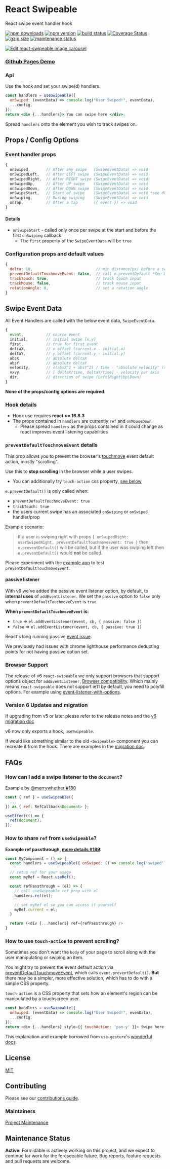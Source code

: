 # React Swipeable

React swipe event handler hook

[![npm downloads](https://img.shields.io/npm/dm/react-swipeable.svg)](https://www.npmjs.com/package/react-swipeable) [![npm version](https://img.shields.io/npm/v/react-swipeable.svg)](https://www.npmjs.com/package/react-swipeable) [![build status](https://github.com/FormidableLabs/victory/actions/workflows/ci.yml/badge.svg)](https://travis-ci.org/FormidableLabs/react-swipeable) [![Coverage Status](https://img.shields.io/coveralls/FormidableLabs/react-swipeable/main.svg)](https://coveralls.io/github/FormidableLabs/react-swipeable?branch=main) [![gzip size](https://badgen.net/bundlephobia/minzip/react-swipeable)](https://bundlephobia.com/result?p=react-swipeable) [![maintenance status](https://img.shields.io/badge/maintenance-active-green.svg)](https://github.com/FormidableLabs/react-swipeable#maintenance-status)

[![Edit react-swipeable image carousel](https://codesandbox.io/static/img/play-codesandbox.svg)](https://codesandbox.io/s/github/FormidableLabs/react-swipeable/tree/main/examples?file=/app/SimpleCarousel/Carousel.tsx)

### [Github Pages Demo](http://formidablelabs.github.io/react-swipeable/)

### Api

Use the hook and set your swipe(d) handlers.

```jsx
const handlers = useSwipeable({
  onSwiped: (eventData) => console.log("User Swiped!", eventData),
  ...config,
});
return <div {...handlers}> You can swipe here </div>;
```

Spread `handlers` onto the element you wish to track swipes on.

## Props / Config Options

### Event handler props

```js
{
  onSwiped,       // After any swipe   (SwipeEventData) => void
  onSwipedLeft,   // After LEFT swipe  (SwipeEventData) => void
  onSwipedRight,  // After RIGHT swipe (SwipeEventData) => void
  onSwipedUp,     // After UP swipe    (SwipeEventData) => void
  onSwipedDown,   // After DOWN swipe  (SwipeEventData) => void
  onSwipeStart,   // Start of swipe    (SwipeEventData) => void *see details*
  onSwiping,      // During swiping    (SwipeEventData) => void
  onTap,          // After a tap       ({ event }) => void
}
```

#### Details
- `onSwipeStart` - called only once per swipe at the start and before the first `onSwiping` callback
  - The `first` property of the `SwipeEventData` will be `true`

### Configuration props and default values

```js
{
  delta: 10,                            // min distance(px) before a swipe starts
  preventDefaultTouchmoveEvent: false,  // call e.preventDefault *See Details*
  trackTouch: true,                     // track touch input
  trackMouse: false,                    // track mouse input
  rotationAngle: 0,                     // set a rotation angle
}
```

## Swipe Event Data

All Event Handlers are called with the below event data, `SwipeEventData`.

```js
{
  event,          // source event
  initial,        // initial swipe [x,y]
  first,          // true for first event
  deltaX,         // x offset (current.x - initial.x)
  deltaY,         // y offset (current.y - initial.y)
  absX,           // absolute deltaX
  absY,           // absolute deltaY
  velocity,       // √(absX^2 + absY^2) / time - "absolute velocity" (speed)
  vxvy,           // [ deltaX/time, deltaY/time] - velocity per axis
  dir,            // direction of swipe (Left|Right|Up|Down)
}
```

**None of the props/config options are required.**

### Hook details

- Hook use requires **react >= 16.8.3**
- The props contained in `handlers` are currently `ref` and `onMouseDown`
  - Please spread `handlers` as the props contained in it could change as react improves event listening capabilities

### `preventDefaultTouchmoveEvent` details

This prop allows you to prevent the browser's [touchmove](https://developer.mozilla.org/en-US/docs/Web/Events/touchmove) event default action, mostly "scrolling".

Use this to **stop scrolling** in the browser while a user swipes.
- You can additionally try `touch-action` css property, [see below](#how-to-use-touch-action-to-prevent-scrolling)

`e.preventDefault()` is only called when:
  - `preventDefaultTouchmoveEvent: true`
  - `trackTouch: true`
  - the users current swipe has an associated `onSwiping` or `onSwiped` handler/prop

Example scenario:
> If a user is swiping right with props `{ onSwipedRight: userSwipedRight, preventDefaultTouchmoveEvent: true }` then `e.preventDefault()` will be called, but if the user was swiping left then `e.preventDefault()` would **not** be called.

Please experiment with the [example app](http://formidablelabs.github.io/react-swipeable/) to test `preventDefaultTouchmoveEvent`.

#### passive listener
With v6 we've added the passive event listener option, by default, to **internal uses** of `addEventListener`. We set the `passive` option to `false` only when `preventDefaultTouchmoveEvent` is `true`.

**When `preventDefaultTouchmoveEvent` is:**
  - `true`  => `el.addEventListener(event, cb, { passive: false })`
  - `false` => `el.addEventListener(event, cb, { passive: true })`

React's long running passive [event issue](https://github.com/facebook/react/issues/6436).

We previously had issues with chrome lighthouse performance deducting points for not having passive option set.

### Browser Support

The release of v6 `react-swipeable` we only support browsers that support options object for `addEventListener`, [Browser compatibility](https://developer.mozilla.org/en-US/docs/Web/API/EventTarget/addEventListener#Browser_compatibility). Which mainly means `react-swipeable` does not support ie11 by default, you need to polyfill options. For example using [event-listener-with-options](https://github.com/Macil/event-listener-with-options).

### Version 6 Updates and migration

If upgrading from v5 or later please refer to the release notes and the [v6 migration doc](./migration.md)

v6 now only exports a hook, `useSwipeable`.

If would like something similar to the old `<Swipeable>` component you can recreate it from the hook. There are examples in the [migration doc](./migration.md#swipeable-component-examples).

## FAQs

### How can I add a swipe listener to the `document`?
Example by [@merrywhether #180](https://github.com/FormidableLabs/react-swipeable/issues/180#issuecomment-649677983)
```js
const { ref } = useSwipeable({
  ...
}) as { ref: RefCallback<Document> };

useEffect(() => {
  ref(document);
});
```

### How to share `ref` from `useSwipeable`?

**Example ref passthrough, [more details #189](https://github.com/FormidableLabs/react-swipeable/issues/189#issuecomment-656302682):**
```js
const MyComponent = () => {
  const handlers = useSwipeable({ onSwiped: () => console.log('swiped') })

  // setup ref for your usage
  const myRef = React.useRef();

  const refPassthrough = (el) => {
    // call useSwipeable ref prop with el
    handlers.ref(el);

    // set myRef el so you can access it yourself
    myRef.current = el;
  }

  return (<div {...handlers} ref={refPassthrough} />
}
```

### How to use `touch-action` to prevent scrolling?

Sometimes you don't want the `body` of your page to scroll along with the user manipulating or swiping an item.

You might try to prevent the event default action via [preventDefaultTouchmoveEvent](#preventdefaulttouchmoveevent-details), which calls `event.preventDefault()`. **But** there may be a simpler, more effective solution, which has to do with a simple CSS property.

`touch-action` is a CSS property that sets how an element's region can be manipulated by a touchscreen user.

```js
const handlers = useSwipeable({
  onSwiped: (eventData) => console.log("User Swiped!", evenData),
  ...config,
});
return <div {...handlers} style={{ touchAction: 'pan-y' }}> Swipe here </div>;
```
This explanation and example borrowed from `use-gesture`'s [wonderful docs](https://use-gesture.netlify.app/docs/extras/#touch-action).

## License

[MIT]((./LICENSE))

## Contributing

Please see our [contributions guide](./CONTRIBUTING.md).

### Maintainers
[Project Maintenance](./CONTRIBUTING.md#project-maintainers)

## Maintenance Status

**Active:** Formidable is actively working on this project, and we expect to continue for work for the foreseeable future. Bug reports, feature requests and pull requests are welcome.
